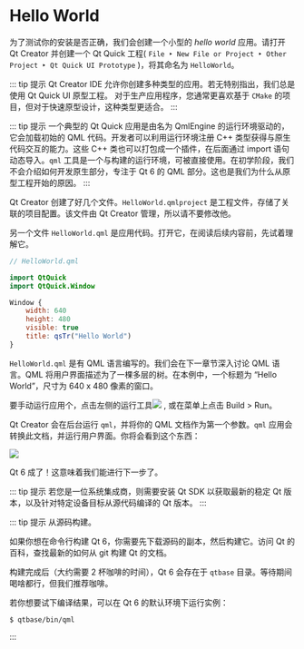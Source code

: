 # Hello World

为了测试你的安装是否正确，我们会创建一个小型的 *hello world* 应用。请打开 Qt Creator 并创建一个 Qt Quick 工程( `File ‣ New File or Project ‣ Other Project ‣ Qt Quick UI Prototype` )，将其命名为 `HelloWorld`。

::: tip 提示
Qt Creator IDE 允许你创建多种类型的应用。若无特别指出，我们总是使用 Qt Quick UI 原型工程。 对于生产应用程序，您通常更喜欢基于 `CMake` 的项目，但对于快速原型设计，这种类型更适合。
:::

::: tip 提示
一个典型的 Qt Quick 应用是由名为 QmlEngine 的运行环境驱动的，它会加载初始的 QML 代码。开发者可以利用运行环境注册 C++ 类型获得与原生代码交互的能力。这些 C++ 类也可以打包成一个插件，在后面通过 import 语句动态导入。`qml` 工具是一个与构建的运行环境，可被直接使用。在初学阶段，我们不会介绍如何开发原生部分，专注于 Qt 6 的 QML 部分。这也是我们为什么从原型工程开始的原因。
:::

Qt Creator 创建了好几个文件。`HelloWorld.qmlproject` 是工程文件，存储了关联的项目配置。该文件由 Qt Creator 管理，所以请不要修改他。

另一个文件 `HelloWorld.qml` 是应用代码。打开它，在阅读后续内容前，先试着理解它。

```qml
// HelloWorld.qml

import QtQuick
import QtQuick.Window

Window {
    width: 640
    height: 480
    visible: true
    title: qsTr("Hello World")
}
```

`HelloWorld.qml` 是有 QML 语言编写的。我们会在下一章节深入讨论 QML 语言。QML 将用户界面描述为了一棵多层的树。在本例中，一个标题为 “Hello World”，尺寸为 640 x 480 像素的窗口。

要手动运行应用个，点击左侧的运行工具![](./assets/qtcreator-run.png) , 或在菜单上点击 Build > Run。

Qt Creator 会在后台运行 `qml`，并将你的 QML 文档作为第一个参数。`qml` 应用会转换此文档，并运行用户界面。你将会看到这个东西：

![](./assets/example.png)

Qt 6 成了！这意味着我们能进行下一步了。

::: tip 提示
若您是一位系统集成商，则需要安装 Qt SDK 以获取最新的稳定 Qt 版本，以及针对特定设备目标从源代码编译的 Qt 版本。
:::

::: tip 提示
从源码构建。

如果你想在命令行构建 Qt 6，你需要先下载源码的副本，然后构建它。访问 Qt 的百科，查找最新的如何从 git 构建 Qt 的文档。

构建完成后（大约需要 2 杯咖啡的时间），Qt 6 会存在于 `qtbase` 目录。等待期间喝啥都行，但我们推荐咖啡。

若你想要试下编译结果，可以在 Qt 6 的默认环境下运行实例：

    $ qtbase/bin/qml
:::

